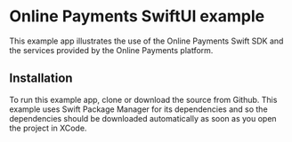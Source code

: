 Online Payments SwiftUI example
============================

This example app illustrates the use of the Online Payments Swift SDK and the services provided by the Online Payments platform.

Installation
------------

To run this example app, clone or download the source from Github. This example uses Swift Package Manager for its dependencies and so the dependencies should be downloaded automatically as soon as you open the project in XCode.
